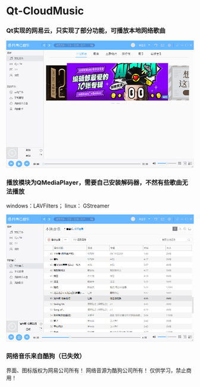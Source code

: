 # Qt-CloudMusic

### Qt实现的网易云，只实现了部分功能，可播放本地网络歌曲

![Home](https://github.com/bp666/Qt-CloudMusic/blob/master/images/Home.png)

### 播放模块为QMediaPlayer，需要自己安装解码器，不然有些歌曲无法播放

windows：LAVFilters；
linux：       GStreamer

![SongList](https://github.com/bp666/Qt-CloudMusic/blob/master/images/SongList.png)

### 网络音乐来自酷狗（已失效）

界面、图标版权为网易公司所有！
网络音源为酷狗公司所有！
仅供学习，禁止商用！
